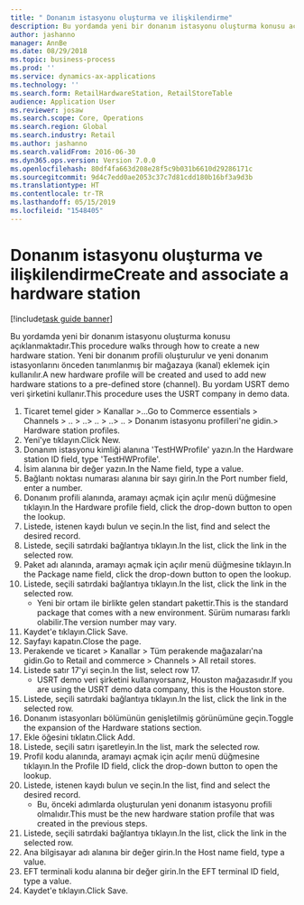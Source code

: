 ```yaml
---
title: " Donanım istasyonu oluşturma ve ilişkilendirme"
description: Bu yordamda yeni bir donanım istasyonu oluşturma konusu açıklanmaktadır.
author: jashanno
manager: AnnBe
ms.date: 08/29/2018
ms.topic: business-process
ms.prod: ''
ms.service: dynamics-ax-applications
ms.technology: ''
ms.search.form: RetailHardwareStation, RetailStoreTable
audience: Application User
ms.reviewer: josaw
ms.search.scope: Core, Operations
ms.search.region: Global
ms.search.industry: Retail
ms.author: jashanno
ms.search.validFrom: 2016-06-30
ms.dyn365.ops.version: Version 7.0.0
ms.openlocfilehash: 80df4fa663d208e28f5c9b031b6610d29286171c
ms.sourcegitcommit: 9d4c7edd0ae2053c37c7d81cdd180b16bf3a9d3b
ms.translationtype: HT
ms.contentlocale: tr-TR
ms.lasthandoff: 05/15/2019
ms.locfileid: "1548405"
---
```

# <a name="create-and-associate-a-hardware-station"></a><span data-ttu-id="c51a5-103"> Donanım istasyonu oluşturma ve ilişkilendirme</span><span class="sxs-lookup"><span data-stu-id="c51a5-103">Create and associate a hardware station</span></span>

[!include[task guide banner](../includes/task-guide-banner.md)]

<span data-ttu-id="c51a5-104">Bu yordamda yeni bir donanım istasyonu oluşturma konusu açıklanmaktadır.</span><span class="sxs-lookup"><span data-stu-id="c51a5-104">This procedure walks through how to create a new hardware station.</span></span> <span data-ttu-id="c51a5-105">Yeni bir donanım profili oluşturulur ve yeni donanım istasyonlarını önceden tanımlanmış bir mağazaya (kanal) eklemek için kullanılır.</span><span class="sxs-lookup"><span data-stu-id="c51a5-105">A new hardware profile will be created and used to add new hardware stations to a pre-defined store (channel).</span></span> <span data-ttu-id="c51a5-106">Bu yordam USRT demo veri şirketini kullanır.</span><span class="sxs-lookup"><span data-stu-id="c51a5-106">This procedure uses the USRT company in demo data.</span></span>

1. <span data-ttu-id="c51a5-107">Ticaret temel gider > Kanallar >...</span><span class="sxs-lookup"><span data-stu-id="c51a5-107">Go to Commerce essentials > Channels > ..</span></span> <span data-ttu-id="c51a5-108">> ..</span><span class="sxs-lookup"><span data-stu-id="c51a5-108">> ..</span></span> <span data-ttu-id="c51a5-109">> ..</span><span class="sxs-lookup"><span data-stu-id="c51a5-109">> ..</span></span> <span data-ttu-id="c51a5-110">> Donanım istasyonu profilleri'ne gidin.</span><span class="sxs-lookup"><span data-stu-id="c51a5-110">> Hardware station profiles.</span></span>
2. <span data-ttu-id="c51a5-111">Yeni'ye tıklayın.</span><span class="sxs-lookup"><span data-stu-id="c51a5-111">Click New.</span></span>
3. <span data-ttu-id="c51a5-112">Donanım istasyonu kimliği alanına 'TestHWProfile' yazın.</span><span class="sxs-lookup"><span data-stu-id="c51a5-112">In the Hardware station ID field, type 'TestHWProfile'.</span></span>
4. <span data-ttu-id="c51a5-113">İsim alanına bir değer yazın.</span><span class="sxs-lookup"><span data-stu-id="c51a5-113">In the Name field, type a value.</span></span>
5. <span data-ttu-id="c51a5-114">Bağlantı noktası numarası alanına bir sayı girin.</span><span class="sxs-lookup"><span data-stu-id="c51a5-114">In the Port number field, enter a number.</span></span>
6. <span data-ttu-id="c51a5-115">Donanım profili alanında, aramayı açmak için açılır menü düğmesine tıklayın.</span><span class="sxs-lookup"><span data-stu-id="c51a5-115">In the Hardware profile field, click the drop-down button to open the lookup.</span></span>
7. <span data-ttu-id="c51a5-116">Listede, istenen kaydı bulun ve seçin.</span><span class="sxs-lookup"><span data-stu-id="c51a5-116">In the list, find and select the desired record.</span></span>
8. <span data-ttu-id="c51a5-117">Listede, seçili satırdaki bağlantıya tıklayın.</span><span class="sxs-lookup"><span data-stu-id="c51a5-117">In the list, click the link in the selected row.</span></span>
9. <span data-ttu-id="c51a5-118">Paket adı alanında, aramayı açmak için açılır menü düğmesine tıklayın.</span><span class="sxs-lookup"><span data-stu-id="c51a5-118">In the Package name field, click the drop-down button to open the lookup.</span></span>
10. <span data-ttu-id="c51a5-119">Listede, seçili satırdaki bağlantıya tıklayın.</span><span class="sxs-lookup"><span data-stu-id="c51a5-119">In the list, click the link in the selected row.</span></span>
    * <span data-ttu-id="c51a5-120">Yeni bir ortam ile birlikte gelen standart pakettir.</span><span class="sxs-lookup"><span data-stu-id="c51a5-120">This is the standard package that comes with a new environment.</span></span> <span data-ttu-id="c51a5-121">Sürüm numarası farklı olabilir.</span><span class="sxs-lookup"><span data-stu-id="c51a5-121">The version number may vary.</span></span>  
11. <span data-ttu-id="c51a5-122">Kaydet'e tıklayın.</span><span class="sxs-lookup"><span data-stu-id="c51a5-122">Click Save.</span></span>
12. <span data-ttu-id="c51a5-123">Sayfayı kapatın.</span><span class="sxs-lookup"><span data-stu-id="c51a5-123">Close the page.</span></span>
13. <span data-ttu-id="c51a5-124">Perakende ve ticaret > Kanallar > Tüm perakende mağazaları'na gidin.</span><span class="sxs-lookup"><span data-stu-id="c51a5-124">Go to Retail and commerce > Channels > All retail stores.</span></span>
14. <span data-ttu-id="c51a5-125">Listede satır 17'yi seçin.</span><span class="sxs-lookup"><span data-stu-id="c51a5-125">In the list, select row 17.</span></span>
    * <span data-ttu-id="c51a5-126">USRT demo veri şirketini kullanıyorsanız, Houston mağazasıdır.</span><span class="sxs-lookup"><span data-stu-id="c51a5-126">If you are using the USRT demo data company, this is the Houston store.</span></span>  
15. <span data-ttu-id="c51a5-127">Listede, seçili satırdaki bağlantıya tıklayın.</span><span class="sxs-lookup"><span data-stu-id="c51a5-127">In the list, click the link in the selected row.</span></span>
16. <span data-ttu-id="c51a5-128">Donanım istasyonları bölümünün genişletilmiş görünümüne geçin.</span><span class="sxs-lookup"><span data-stu-id="c51a5-128">Toggle the expansion of the Hardware stations section.</span></span>
17. <span data-ttu-id="c51a5-129">Ekle öğesini tıklatın.</span><span class="sxs-lookup"><span data-stu-id="c51a5-129">Click Add.</span></span>
18. <span data-ttu-id="c51a5-130">Listede, seçili satırı işaretleyin.</span><span class="sxs-lookup"><span data-stu-id="c51a5-130">In the list, mark the selected row.</span></span>
19. <span data-ttu-id="c51a5-131">Profil kodu alanında, aramayı açmak için açılır menü düğmesine tıklayın.</span><span class="sxs-lookup"><span data-stu-id="c51a5-131">In the Profile ID field, click the drop-down button to open the lookup.</span></span>
20. <span data-ttu-id="c51a5-132">Listede, istenen kaydı bulun ve seçin.</span><span class="sxs-lookup"><span data-stu-id="c51a5-132">In the list, find and select the desired record.</span></span>
    * <span data-ttu-id="c51a5-133">Bu, önceki adımlarda oluşturulan yeni donanım istasyonu profili olmalıdır.</span><span class="sxs-lookup"><span data-stu-id="c51a5-133">This must be the new hardware station profile that was created in the previous steps.</span></span>  
21. <span data-ttu-id="c51a5-134">Listede, seçili satırdaki bağlantıya tıklayın.</span><span class="sxs-lookup"><span data-stu-id="c51a5-134">In the list, click the link in the selected row.</span></span>
22. <span data-ttu-id="c51a5-135">Ana bilgisayar adı alanına bir değer girin.</span><span class="sxs-lookup"><span data-stu-id="c51a5-135">In the Host name field, type a value.</span></span>
23. <span data-ttu-id="c51a5-136">EFT terminali kodu alanına bir değer girin.</span><span class="sxs-lookup"><span data-stu-id="c51a5-136">In the EFT terminal ID field, type a value.</span></span>
24. <span data-ttu-id="c51a5-137">Kaydet'e tıklayın.</span><span class="sxs-lookup"><span data-stu-id="c51a5-137">Click Save.</span></span>

